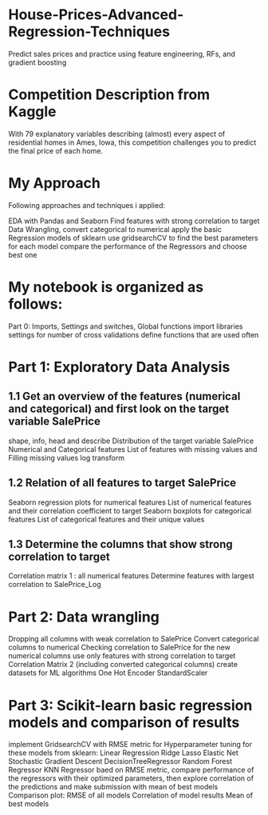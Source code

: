 # House-Prices-Advanced-Regression-Techniques
Predict sales prices and practice using feature engineering, RFs, and gradient boosting
# Competition Description from Kaggle
With 79 explanatory variables describing (almost) every aspect of residential homes in Ames, Iowa, this competition challenges you to predict the final price of each home.
# My Approach
 Following approaches and techniques i applied:

EDA with Pandas and Seaborn
Find features with strong correlation to target
Data Wrangling, convert categorical to numerical
apply the basic Regression models of sklearn
use gridsearchCV to find the best parameters for each model
compare the performance of the Regressors and choose best one

# My notebook is organized as follows:

Part 0: Imports, Settings and switches, Global functions
import libraries
settings for number of cross validations
define functions that are used often

# Part 1: Exploratory Data Analysis
## 1.1 Get an overview of the features (numerical and categorical) and first look on the target variable SalePrice
shape, info, head and describe
Distribution of the target variable SalePrice
Numerical and Categorical features
List of features with missing values and Filling missing values
log transform
## 1.2 Relation of all features to target SalePrice
Seaborn regression plots for numerical features
List of numerical features and their correlation coefficient to target
Seaborn boxplots for categorical features
List of categorical features and their unique values
## 1.3 Determine the columns that show strong correlation to target
Correlation matrix 1 : all numerical features
Determine features with largest correlation to SalePrice_Log

# Part 2: Data wrangling
Dropping all columns with weak correlation to SalePrice
Convert categorical columns to numerical
Checking correlation to SalePrice for the new numerical columns
use only features with strong correlation to target
Correlation Matrix 2 (including converted categorical columns)
create datasets for ML algorithms
One Hot Encoder
StandardScaler

# Part 3: Scikit-learn basic regression models and comparison of results
implement GridsearchCV with RMSE metric for Hyperparameter tuning
for these models from sklearn:
Linear Regression
Ridge
Lasso
Elastic Net
Stochastic Gradient Descent
DecisionTreeRegressor
Random Forest Regressor
KNN Regressor
baed on RMSE metric, compare performance of the regressors with their optimized parameters,
then explore correlation of the predictions and make submission with mean of best models
Comparison plot: RMSE of all models
Correlation of model results
Mean of best models
